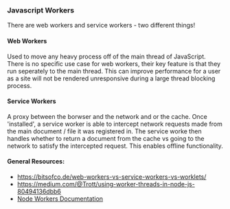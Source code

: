 ### Javascript Workers

There are web workers and service workers - two different things!

#### Web Workers

Used to move any heavy process off of the main thread of JavaScript. There is no specific use case for web workers, their key feature is that they run seperately to the main thread. This can improve performance for a user as a site will not be rendered unresponsive during a large thread blocking process.

#### Service Workers

A proxy between the borwser and the network and or the cache. Once 'installed', a service worker is able to intercept network requests made from the main document / file it was registered in. The service worke then handles whether to return a document from the cache vs going to the network to satisfy the intercepted request. This enables offline functionality.

#### General Resources:

-   https://bitsofco.de/web-workers-vs-service-workers-vs-worklets/
-   https://medium.com/@Trott/using-worker-threads-in-node-js-80494136dbb6
-   [Node Workers Documentation](https://nodejs.org/api/worker_threads.html#worker_threads_worker_threads)
